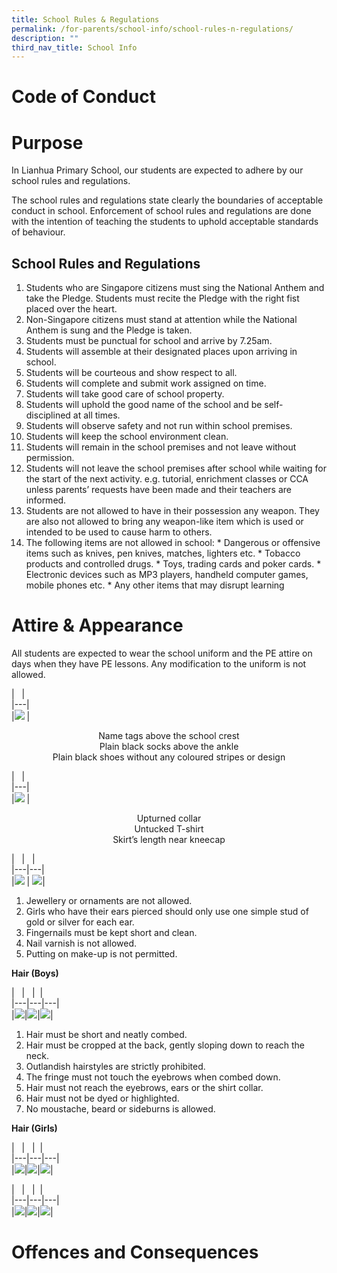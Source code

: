 ```yaml
---
title: School Rules & Regulations
permalink: /for-parents/school-info/school-rules-n-regulations/
description: ""
third_nav_title: School Info
---
```

# **Code of Conduct**
# **Purpose**
In Lianhua Primary School, our students are expected to adhere by our school rules and regulations.

  

The school rules and regulations state clearly the boundaries of acceptable conduct in school. Enforcement of school rules and regulations are done with the intention of teaching the students to uphold acceptable standards of behaviour.
## **School Rules and Regulations**

1.  Students who are Singapore citizens must sing the National Anthem and take the Pledge. Students must recite the Pledge with the right fist placed over the heart.
2.  Non-Singapore citizens must stand at attention while the National Anthem is sung and the Pledge is taken.
3.  Students must be punctual for school and arrive by 7.25am.
4.  Students will assemble at their designated places upon arriving in school.
5.  Students will be courteous and show respect to all.
6.  Students will complete and submit work assigned on time.
7.  Students will take good care of school property.
8.  Students will uphold the good name of the school and be self-disciplined at all times.
9.  Students will observe safety and not run within school premises.
10.  Students will keep the school environment clean.
11.  Students will remain in the school premises and not leave without permission.
12.  Students will not leave the school premises after school while waiting for the start of the next activity. e.g. tutorial, enrichment classes or CCA unless parents’ requests have been made and their teachers are informed.
13.  Students are not allowed to have in their possession any weapon. They are also not allowed to bring any weapon-like item which is used or intended to be used to cause harm to others.
14.  The following items are not allowed in school:
    *   Dangerous or offensive items such as knives, pen knives, matches, lighters etc.
    *   Tobacco products and controlled drugs.
    *   Toys, trading cards and poker cards.
    *   Electronic devices such as MP3 players, handheld computer games, mobile phones etc.
    *   Any other items that may disrupt learning


# **Attire & Appearance**

All students are expected to wear the school uniform and the PE attire on days when they have PE lessons. Any modification to the uniform is not allowed.


|   |     
|---|  
|![](/images/LHAA1.jpg) |

<center> Name tags above the school crest</center>  <center>Plain black socks above the ankle</center>
	<center>Plain black shoes without any coloured stripes or design</center>
	
|   |     
|---|  
|![](/images/LHPSCC1.png) |

<center>Upturned collar</center>  <center>Untucked T-shirt</center>
	<center>Skirt’s length near kneecap</center>
	

|   |   |    
|---|---|    
|![](/images/LHPSCC2.jpg) | ![](/images/LHPSCC3.jpg)|


1.  Jewellery or ornaments are not allowed.
2.  Girls who have their ears pierced should only use one simple stud of gold or silver for each ear.
3.  Fingernails must be kept short and clean.
4.  Nail varnish is not allowed.
5.  Putting on make-up is not permitted.


**Hair (Boys)**


|   |   |    |   
|---|---|---|  
|![](/images/LHPSCC4.jpg)|![](/images/LHPSCC5.jpg)|![](/images/LHPSCC6.jpg)|


1.  Hair must be short and neatly combed.
2.  Hair must be cropped at the back, gently sloping down to reach the neck.
3.  Outlandish hairstyles are strictly prohibited.
4.  The fringe must not touch the eyebrows when combed down.
5.  Hair must not reach the eyebrows, ears or the shirt collar.
6.  Hair must not be dyed or highlighted.
7.  No moustache, beard or sideburns is allowed.


**Hair (Girls)**

|   |   |    |   
|---|---|---|  
|![](/images/LHPSCC7.jpg)|![](/images/LHPSCC8.jpg)|![](/images/LHPSCC9.jpg)|


|   |   |    |   
|---|---|---|  
|![](/images/LHPSCC10.png)|![](/images/LHPSCC11.png)|![](/images/LHPSCC12.png)|

# **Offences and Consequences**